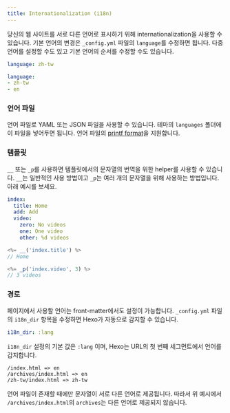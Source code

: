 ```yaml
---
title: Internationalization (i18n)
---
```

당신의 웹 사이트를 서로 다른 언어로 표시하기 위해 internationalization을 사용할 수 있습니다. 기본 언어의 변경은 `_config.yml` 파일의 `language`를 수정하면 됩니다. 다중 언어를 설정할 수도 있고 기본 언어의 순서를 수정할 수도 있습니다.

``` yaml
language: zh-tw

language:
- zh-tw
- en
```

### 언어 파일

언어 파일로 YAML 또는 JSON 파일을 사용할 수 있습니다. 테마의 `languages` 폴더에 이 파일을 넣어두면 됩니다. 언어 파일의 [printf format](https://github.com/alexei/sprintf.js)을 지원합니다.

### 템플릿

`__` 또는 `_p`를 사용하면 템플릿에서의 문자열의 번역을 위한 helper를 사용할 수 있습니다. `__`는 일반적인 사용 방법이고 `_p`는 여러 개의 문자열을 위해 사용하는 방법입니다. 아래 예시를 보세요.

``` yaml en.yml
index:
  title: Home
  add: Add
  video:
    zero: No videos
    one: One video
    other: %d videos
```

``` js
<%= __('index.title') %>
// Home

<%= _p('index.video', 3) %>
// 3 videos
```

### 경로

페이지에서 사용할 언어는 front-matter에서도 설정이 가능합니다. `_config.yml` 파일의 `i18n_dir` 항목을 수정하면 Hexo가 자동으로 감지할 수 있습니다.

``` yaml
i18n_dir: :lang
```

`i18n_dir` 설정의 기본 값은 `:lang` 이며, Hexo는 URL의 첫 번째 세그먼트에서 언어를 감지합니다.

``` plain
/index.html => en
/archives/index.html => en
/zh-tw/index.html => zh-tw
```

언어 파일이 존재할 때에만 문자열이 서로 다른 언어로 제공됩니다. 따라서 위 예시에서 `/archives/index.html`의 `archives`는 다른 언어로 제공되지 않습니다.
